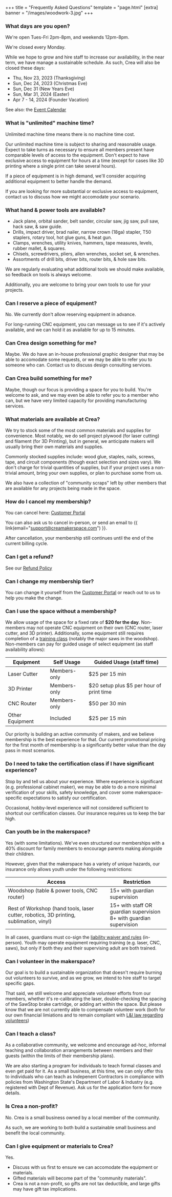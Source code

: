 +++
title = "Frequently Asked Questions"
template = "page.html"
[extra]
banner = "/images/woodwork-3.jpg"
+++

### What days are you open?

We're open Tues-Fri 2pm-8pm, and weekends 12pm-8pm.

We're closed every Monday.

While we hope to grow and hire staff to increase our availability, in the near term,
we have manage a sustainable schedule. As such, Crea will also be closed these days:

- Thu, Nov 23, 2023 (Thanksgiving)
- Sun, Dec 24, 2023 (Christmas Eve)
- Sun, Dec 31 (New Years Eve)
- Sun, Mar 31, 2024 (Easter)
- Apr 7 - 14, 2024 (Founder Vacation)

See also: the [Event Calendar](/calendar)

### What is "unlimited" machine time?

Unlimited machine time means there is no machine time cost.

Our unlimited machine time is subject to sharing and reasonable usage. Expect to take turns as necessary to ensure all members present have comparable levels of access to the equipment. Don't expect to have exclusive access to equipment for hours at a time (except for cases like 3D printing where a single print can take several hours).

If a piece of equipment is in high demand, we'll consider acquiring additional equipment to better handle the demand.

If you are looking for more substantial or exclusive access to equipment, contact us to discuss how we might accomodate your scenario.

### What hand & power tools are available?

- Jack plane, orbital sander, belt sander, circular saw, jig saw, pull saw, hack saw, & saw guide.
- Drills, impact driver, brad nailer, narrow crown (18ga) stapler, T50 staplers, rotary tool, hot glue guns, & heat gun.
- Clamps, wrenches, utility knives, hammers, tape measures, levels, rubber mallet, & squares. 
- Chisels, screwdrivers, pliers, allen wrenches, socket set, & wrenches.
- Assortments of drill bits, driver bits, router bits, & hole saw bits. 

We are regularly evaluating what additional tools we should make available, so feedback on tools is always welcome. 

Additionally, you are welcome to bring your own tools to use for your projects.


### Can I reserve a piece of equipment?

No. We currently don't allow reserving equipment in advance.

For long-running CNC equipment, you can message us to see if it's actively available, and we can hold it as available for up to 15 minutes.

### Can Crea design something for me?

Maybe. We do have an in-house professional graphic designer that may be able to accomodate some requests, or we may be able to refer you to someone who can. Contact us to discuss design consulting services.

### Can Crea build something for me?

Maybe, though our focus is providing a space for you to build. You're welcome to ask, and we may even be able to refer you to a member who can, but we have very limited capacity for providing manufacturing services.

### What materials are available at Crea?

We try to stock some of the most common materials and supplies for convenience. Most notably, we do sell project plywood (for laser cutting) and filament (for 3D Printing), but in general, we anticipate makers will usually bring their own materials and supplies.

Commonly stocked supplies include: wood glue, staples, nails, screws, tape, and circuit components (though exact selection and sizes vary). We don't charge for trivial quantities of supplies, but if your project uses a non-trivial amount, bring your own supplies, or plan to purchase some from us.

We also have a collection of "community scraps" left by other members that are available for any projects being made in the space.

### How do I cancel my membership?

You can cancel here: [Customer Portal](https://billing.stripe.com/p/login/4gw2aJasm65hgUw000)

You can also ask us to cancel in-person, or send an email to {{ link(email="support@creamakerspace.com") }}.

After cancellation, your membership still continues until the end of the current billing cycle.

### Can I get a refund?

See our [Refund Policy](http://localhost:1111/policies#refund-policy)

### Can I change my membership tier?

You can change it yourself from the [Customer Portal](https://billing.stripe.com/p/login/4gw2aJasm65hgUw000)
or reach out to us to help you make the change.

### Can I use the space without a membership?

We allow usage of the space for a fixed rate of **$20 for the day**. Non-members may not operate CNC equipment on their own (CNC router, laser cutter, and 3D printer). Additionally, some equipment still requires completion of a [training class](https://bookwhen.com/creamakerspace?tags=certification#focus=ev-s96l-20230808183000) (notably the major saws in the woodshop). Non-members can pay for guided usage of select equipment (as staff availability allows):

| Equipment       | Self Usage     | Guided Usage (staff time)
| --------------- | ---------------| ------------
| Laser Cutter    | Members-only   | $25 per 15 min
| 3D Printer      | Members-only   | $20 setup plus $5 per hour of print time
| CNC Router      | Members-only   | $50 per 30 min
| Other Equipment | Included       | $25 per 15 min

Our priority is building an active community of makers, and we believe membership is the best experience for that. Our current promotional pricing for the first month of membership is a significantly better value than the day pass in most scenarios.

### Do I need to take the certification class if I have significant experience?

Stop by and tell us about your experience. Where experience is significant (e.g. professional cabinet maker), we may be able to do a more minimal verification of your skills, safety knowledge, and cover some makerspace-specific expectations to satisfy our certification.

Occasional, hobby-level experience will not considered sufficient to shortcut our certification classes. Our insurance requires us to keep the bar high.

### Can youth be in the makerspace?

Yes (with some limitations). We've even structured our memberships with a 40% discount for family members to encourage parents making alongside their children.

However, given that the makerspace has a variety of unique hazards, our insurance only allows youth under the following restrictions:

| Access      | Restriction |
| ------      | ----------- |
| Woodshop (table & power tools, CNC router) | 15+ with guardian supervision |
| Rest of Workshop (hand tools, laser cutter, robotics, 3D printing, sublimation, vinyl) | 15+ with staff OR guardian supervision <br> 8+ with guardian supervision |

In all cases, guardians must co-sign the [liability waiver and rules](/policies) (in-person). Youth may operate equipment requiring training (e.g. laser, CNC, saws), but only if both they and their supervising adult are both trained.


### Can I volunteer in the makerspace?

Our goal is to build a sustainable organization that doesn't require burning out volunteers to survive, and as we grow, we intend to hire staff to target specific gaps.

That said, we still welcome and appreciate volunteer efforts from our members, whether it's re-calibrating the laser, double-checking the spacing of the SawStop brake cartridge, or adding art within the space. But please know that we are not currently able to compensate volunteer work (both for our own financial limiations and to remain compliant with [L&I law regarding volunteers](https://www.lni.wa.gov/insurance/insurance-requirements/volunteers/))

### Can I teach a class?

As a collaborative community, we welcome and encourage ad-hoc, informal teaching and collaboration arrangements between members and their guests (within the limits of their membership plans).

We are also starting a program for individuals to teach formal classes and even get paid for it. As a small business, at this time, we can only offer this to individuals who can teach as Indepenent Contractors in compliance with policies from Washington State's Department of Labor & Industry (e.g. registered with Dept of Revenue). Ask us for the application form for more details.

### Is Crea a non-profit?

No. Crea is a small business owned by a local member of the community.

As such, we are working to both build a sustainable small business
and benefit the local community.

### Can I give equipment or materials to Crea?

Yes.

- Discuss with us first to ensure we can accomodate the equipment or materials.
- Gifted materials will become part of the "community materials".
- Crea is not a non-profit, so gifts are not tax deductible, and large gifts may have gift tax implications. 